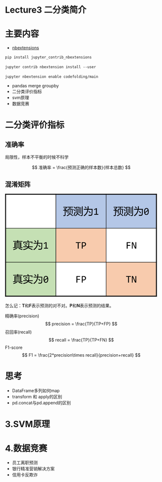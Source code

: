 # Lecture3 二分类简介

# 主要内容

- [nbextensions](https://blog.csdn.net/August1226/article/details/86526858)

```
pip install jupyter_contrib_nbextensions

jupyter contrib nbextension install --user

jupyter nbextension enable codefolding/main
```

- pandas merge groupby
- 二分类评价指标
- svm原理
- 数据竞赛

# 二分类评价指标

## 准确率

局限性，样本不平衡的时候不科学

$$
准确率 = \frac{预测正确的样本数}{样本总数}
$$
## 混淆矩阵

![](img/混淆矩阵.png)

怎么记：**T**和**F**表示预测的对不对。**P**和**N**表示预测的结果。



精确率(precision)
$$
precision = \frac{TP}{TP+FP}
$$
召回率(recall)
$$
recall = \frac{TP}{TP+FN}
$$
F1-score
$$
F1 = \frac{2*precision\times recall}{precision+recall}
$$


# 思考

- DataFrame多列如何map
- transform 和 apply的区别
- pd.concat与pd.append的区别

# 3.SVM原理

# 4.数据竞赛

- 员工离职预测
- 银行精准营销解决方案
- 信用卡反欺诈